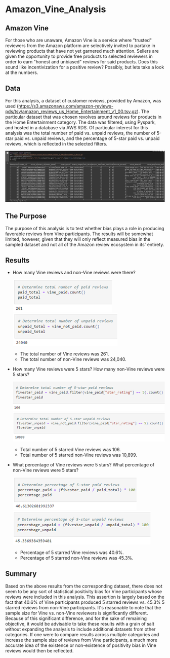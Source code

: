 # Amazon_Vine_Analysis

## Amazon Vine
For those who are unaware, Amazon Vine is a service where "trusted" reviewers from the Amazon platform are selectively invited to partake in reviewing products that have not yet garnered much attention. Sellers are given the opportunity to provide free products to selected reviewers in order to earn "honest and unbiased" reviews for said products. Does this sound like incentivization for a positive review? Possibly, but lets take a look at the numbers.

## Data
For this analysis, a dataset of customer reviews, provided by Amazon, was used (https://s3.amazonaws.com/amazon-reviews-pds/tsv/amazon_reviews_us_Home_Entertainment_v1_00.tsv.gz). The particular dataset that was chosen revolves around reviews for products in the Home Entertainment category. The data was filtered, using Pyspark, and hosted in a database via AWS RDS. Of particular interest for this analysis was the total number of paid vs. unpaid reviews, the number of 5-star paid vs. unpaid reviews, and the percentage of 5-star paid vs. unpaid reviews, which is reflected in the selected filters.

![image](https://github.com/msaunders0/Amazon_Vine_Analysis/blob/main/Resources/dataset.png)

## The Purpose
The purpose of this analysis is to test whether bias plays a role in producing favorable reviews from Vine participants. The results will be somewhat limited, however, given that they will only reflect measured bias in the sampled dataset and not all of the Amazon review ecosystem in its' entirety.

## Results

<ul>
  <li> How many Vine reviews and non-Vine reviews were there?</li>

![image](https://github.com/msaunders0/Amazon_Vine_Analysis/blob/main/Resources/total_paid.png)<br>
![image](https://github.com/msaunders0/Amazon_Vine_Analysis/blob/main/Resources/total_unpaid.png)
  
<ul>
    <li> The total number of Vine reviews was 261.</li>
    <li> The total number of non-Vine reviews was 24,040.</li>
   </ul>
</ul>
<ul>  
  <li> How many Vine reviews were 5 stars? How many non-Vine reviews were 5 stars?</li>
 
![image](https://github.com/msaunders0/Amazon_Vine_Analysis/blob/main/Resources/fivestar_paid.png)<br>
![image](https://github.com/msaunders0/Amazon_Vine_Analysis/blob/main/Resources/fivestar_unpaid.png)

<ul>
    <li> Total number of 5 starred Vine reviews was 106.</li>
    <li> Total number of 5 starred non-Vine reviews was 10,899. </li>
  </ul>
</ul>
<ul>
  <li> What percentage of Vine reviews were 5 stars? What percentage of non-Vine reviews were 5 stars?</li>
  
![image](https://github.com/msaunders0/Amazon_Vine_Analysis/blob/main/Resources/percentage_paid.png)<br>
![image](https://github.com/msaunders0/Amazon_Vine_Analysis/blob/main/Resources/percentage_unpaid.png)
  
  <ul>
    <li> Percentage of 5 starred Vine reviews was 40.6%.</li>
    <li> Percentage of 5 starred non-Vine reviews was 45.3%.</li>
  </ul>
</ul>
  
## Summary
Based on the above results from the corresponding dataset, there does not seem to be any sort of statistical positivity bias for Vine participants whose reviews were included in this analysis. This assertion is largely based on the fact that 40.6% of Vine participants produced 5 starred reviews vs. 45.3% 5 starred reviews from non-Vine participants. It's reasonable to note that the sample size for Vine vs. non-Vine reviewers is significantly different. Because of this significant difference, and for the sake of remaining objective, it would be advisable to take these results with a grain of salt without expanding the analysis to include additional datasets from other categories. If one were to compare results across multiple categories and increase the sample size of reviews from Vine participants, a much more accurate idea of the existence or non-existence of positivity bias in Vine reviews would then be reflected.
